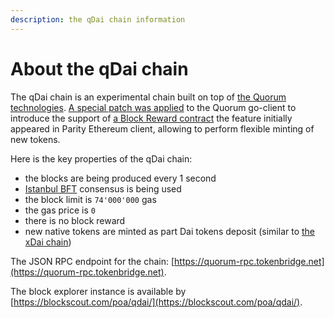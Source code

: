 ```yaml
---
description: the qDai chain information
---
```


# About the qDai chain

The qDai chain is an experimental chain built on top of [the Quorum technologies](https://www.goquorum.com/). [A special patch was applied](https://github.com/poanetwork/quorum/commit/0e922bd8412b2c2019624c82a2b129f5f580d8c2) to the Quorum go-client to introduce the support of [a Block Reward contract](https://openethereum.github.io/wiki/Block-Reward-Contract) the feature initially appeared in Parity Ethereum client, allowing to perform flexible minting of new tokens.

Here is the key properties of the qDai chain:

* the blocks are being produced every 1 second
* [Istanbul BFT](https://docs.goquorum.com/en/latest/Consensus/ibft/ibft/) consensus is being used
* the block limit is `74'000'000` gas
* the gas price is `0`
* there is no block reward
* new native tokens are minted as part Dai tokens deposit \(similar to [the xDai chain](https://www.xdaichain.com/)\)

The JSON RPC endpoint for the chain: [https://quorum-rpc.tokenbridge.net](https://quorum-rpc.tokenbridge.net).

The block explorer instance is available by [https://blockscout.com/poa/qdai/](https://blockscout.com/poa/qdai/).

